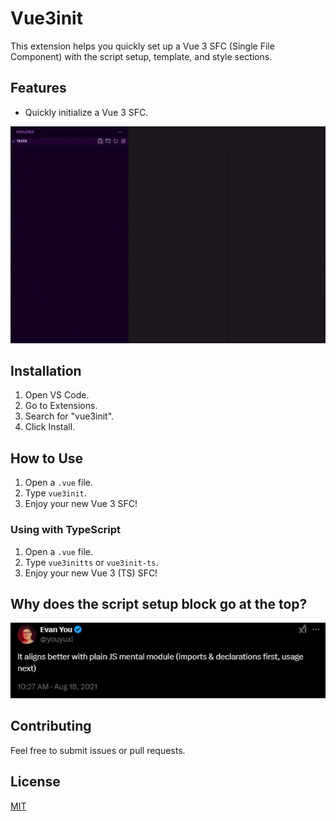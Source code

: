 # Vue3init

This extension helps you quickly set up a Vue 3 SFC (Single File Component) with the script setup, template, and style sections.

## Features

- Quickly initialize a Vue 3 SFC.

![Demo](images/demo.gif)

## Installation

1. Open VS Code.
2. Go to Extensions.
3. Search for "vue3init".
4. Click Install.

## How to Use

1. Open a `.vue` file.
2. Type `vue3init`.
3. Enjoy your new Vue 3 SFC!

### Using with TypeScript

   1. Open a `.vue` file.
   2. Type `vue3initts` or `vue3init-ts`.
   3. Enjoy your new Vue 3 (TS) SFC!

## Why does the script setup block go at the top?

![Evan You explanation](images/explanation.png)

## Contributing

Feel free to submit issues or pull requests.

## License

[MIT](LICENSE)
